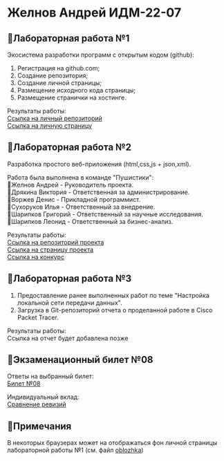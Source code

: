 # Желнов Андрей ИДМ-22-07
## 🎄Лабораторная работа №1
Экосистема разработки программ с открытым кодом (github):
1. Регистрация на github.com;
2. Создание репозитория;
3. Создание личной страницы; 
4. Размещение исходного кода страницы; 
5. Размещение странички на хостинге. 

Результаты работы:  
[Ссылка на личный репозиторий](https://github.com/zhelnovandrew/Laboratory_work-Zhelnov)  
[Ссылка на личную страницу](https://zhelnovandrew.github.io/Laboratory_work-Zhelnov/)  
## 🎄Лабораторная работа №2
Разработка простого веб-приложения (html,css,js + json,xml).

Работа была выполнена в команде "Пушистики":  
🎅Желнов Андрей - Руководитель проекта.  
🤶Дрякина Виктория - Ответственная за администрирование.  
🎅Воржев Денис - Прикладной программист.  
🎅Сухоруков Илья - Ответственный за внедрение.  
🎅Шарипков Григорий - Ответственный за научные исследования.  
🎅Шарипков Леонид - Ответственный за бизнес-анализ.  

Результаты работы:  
[Ссылка на репозиторий проекта](https://github.com/zhelnovandrew/IT_Project)  
[Ссылка на страницу проекта](http://pyshok.tilda.ws/)  
[Ссылка на конкурс](https://idmit.ru/)  
## 🎄Лабораторная работа №3
1. Предоставление ранее выполненных работ по теме "Настройка локальной сети передачи данных".
2. Загрузка в Git-репозиторий отчета о проделанной работе в Cisco Packet Tracer.

Результаты работы:  
Ссылка на отчет будет добавлена позже
## 🎄Экзаменационный билет №08
Ответы на выбранный билет:  
[Билет №08](https://github.com/stankin/inet-2022/wiki/exam08#%D0%B1%D0%B8%D0%BB%D0%B5%D1%82-8)

Индивидуальный вклад:  
[Сравнение ревизий](https://github.com/stankin/inet-2022/wiki/exam08/_compare/811a0cb27d279780cc9a6f51712ae5b27f3ebb02...0dc7f26c2c41acd280ed7f2262b82ee2e51ffcfe)
## 🎁Примечания
В некоторых браузерах может на отображаться фон личной страницы лабораторной работы №1 (см. файл [oblozhka](https://github.com/zhelnovandrew/Laboratory_work-Zhelnov/blob/main/oblozhka.png))



